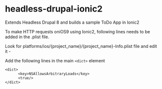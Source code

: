 # headless-drupal-ionic2
Extends Headless Drupal 8 and builds a sample ToDo App in Ionic2

To make HTTP requests oniOS9 using Ionic2, following lines needs to be added in the .plist file.

Look for platforms/ios/{project_name}/{project_name}-Info.plist file and edit it -

Add the following lines in the main ```<dict>``` element
```
<dict>
      <key>NSAllowsArbitraryLoads</key>
      <true/>
</dict>
```

